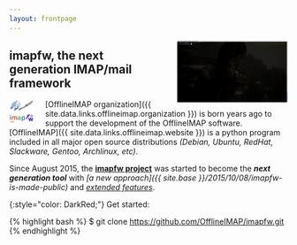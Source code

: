 ```yaml
---
layout: frontpage
---
```


<img src="/images/imapfw.gif" alt="alt text" style="float: right; margin-left: 25px; align: bottom;" width="200" />

## imapfw, the next generation IMAP/mail framework

<img src="/images/logo/offlineimap-organization-scalable.png" style="float: left; margin-right: 20px;" width="45" />


[OfflineIMAP organization]({{ site.data.links.offlineimap.organization }}) is born years ago to support the development of the OfflineIMAP software.
[OfflineIMAP]({{ site.data.links.offlineimap.website }}) is a python program included in all major open source distributions *(Debian, Ubuntu, RedHat, Slackware, Gentoo, Archlinux, etc)*.

Since August 2015, the **[imapfw project](https://github.com/OfflineIMAP/imapfw)** was started to become the ***next generation tool*** with *[a new approach]({{ site.base }}/2015/10/08/imapfw-is-made-public)* and *[extended features](https://gist.github.com/nicolas33/003f1b7184c7dfb26192)*.

{:style="color: DarkRed;"}
Get started:

{% highlight bash %}
$ git clone https://github.com/OfflineIMAP/imapfw.git
{% endhighlight %}

<!--
   -<iframe frameborder="0" width="320" height="180" src="//www.dailymotion.com/embed/video/x3gpqqs" allowfullscreen></iframe><br /><a href="http://www.dailymotion.com/video/x3gpqqs_introduce-imapfw-syncaccounts_tech" target="_blank">introduce imapfw syncAccounts</a> <i>by <a href="http://www.dailymotion.com/offlineimap-project" target="_blank">offlineimap-project</a></i>
	 -->
